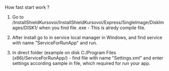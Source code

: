 How fast start work ?

1. Go to /InstallShieldKursovoi/InstallShieldKursovoi/Express/SingleImage/DiskImages/DISK1/ when you find file .exe - This is alredy compile file.

2. After install go to in service local manager in Windows, and find service with name "ServiceForRunApp" and run.

3. In direct folder (example on disk C:/Program Files (x86)/ServiceForRunApp/) - find file with name "Settings.xml" and enter settings according sample in file, which required for run your app.
